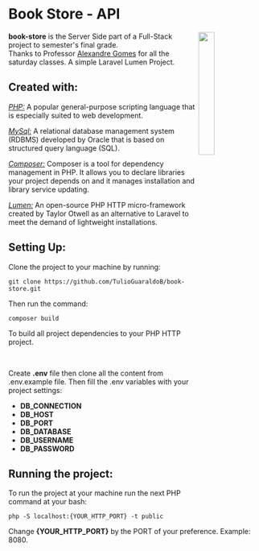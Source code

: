 # Book Store - API

<img src="https://upload.wikimedia.org/wikipedia/commons/thumb/b/b5/Death_Note%2C_Book.svg/1200px-Death_Note%2C_Book.svg.png" width="25%" align="right" />

**book-store** is the Server Side part of a Full-Stack project to semester's final grade. <br/>
Thanks to Professor [Alexandre Gomes](https://github.com/xandygomes) for all the saturday classes.
A simple Laravel Lumen Project.

## Created with: 
[*PHP:*](https://www.php.net/) A popular general-purpose scripting language that is especially suited to web development.

[*MySql:*](https://www.mysql.com/) A relational database management system (RDBMS) developed by Oracle that is based on structured query language (SQL).

[*Composer:*](https://getcomposer.org/) Composer is a tool for dependency management in PHP. It allows you to declare libraries your project depends on and it manages installation and library service updating.

[*Lumen:*](https://lumen.laravel.com/docs/9.x) An open-source PHP HTTP micro-framework created by Taylor Otwell as an alternative to Laravel to meet the demand of lightweight installations.

## Setting Up:
Clone the project to your machine by running:
```
git clone https://github.com/TulioGuaraldoB/book-store.git
```

Then run the command:
```
composer build
```
To build all project dependencies to your PHP HTTP project.

<br/>

Create **.env** file then clone all the content from .env.example file.
Then fill the .env variables with your project settings:
- **DB_CONNECTION**
- **DB_HOST**
- **DB_PORT**
- **DB_DATABASE**
- **DB_USERNAME**
- **DB_PASSWORD**

## Running the project:
To run the project at your machine run the next PHP command at your bash:
```
php -S localhost:{YOUR_HTTP_PORT} -t public
```
Change **{YOUR_HTTP_PORT}** by the PORT of your preference. Example: 8080.

